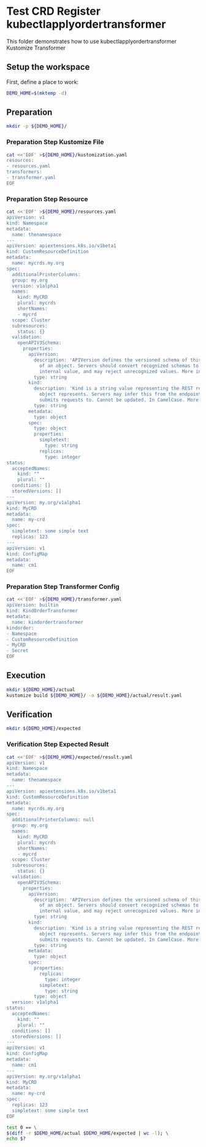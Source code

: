 # Test CRD Register kubectlapplyordertransformer


This folder demonstrates how to use kubectlapplyordertransformer Kustomize Transformer

## Setup the workspace

First, define a place to work:

<!-- @makeWorkplace @test -->
```bash
DEMO_HOME=$(mktemp -d)
```

## Preparation

<!-- @makeDirectories @test -->
```bash
mkdir -p ${DEMO_HOME}/
```

### Preparation Step Kustomize File

<!-- @createKustomize File @test -->
```bash
cat <<'EOF' >${DEMO_HOME}/kustomization.yaml
resources:
- resources.yaml
transformers:
- transformer.yaml
EOF
```


### Preparation Step Resource

<!-- @createResource @test -->
```bash
cat <<'EOF' >${DEMO_HOME}/resources.yaml
apiVersion: v1
kind: Namespace
metadata:
  name: thenamespace
---
apiVersion: apiextensions.k8s.io/v1beta1
kind: CustomResourceDefinition
metadata:
  name: mycrds.my.org
spec:
  additionalPrinterColumns:
  group: my.org
  version: v1alpha1
  names:
    kind: MyCRD
    plural: mycrds
    shortNames:
    - mycrd
  scope: Cluster
  subresources:
    status: {}
  validation:
    openAPIV3Schema:
      properties:
        apiVersion:
          description: 'APIVersion defines the versioned schema of this representation
            of an object. Servers should convert recognized schemas to the latest
            internal value, and may reject unrecognized values. More info: https://git.k8s.io/community/contributors/devel/api-conventions.md#resources'
          type: string
        kind:
          description: 'Kind is a string value representing the REST resource this
            object represents. Servers may infer this from the endpoint the client
            submits requests to. Cannot be updated. In CamelCase. More info: https://git.k8s.io/community/contributors/devel/api-conventions.md#types-kinds'
          type: string
        metadata:
          type: object
        spec:
          type: object
          properties:
            simpletext:
              type: string
            replicas:
              type: integer
status:
  acceptedNames:
    kind: ""
    plural: ""
  conditions: []
  storedVersions: []
---
apiVersion: my.org/v1alpha1
kind: MyCRD
metadata:
  name: my-crd
spec:
  simpletext: some simple text
  replicas: 123
---
apiVersion: v1
kind: ConfigMap
metadata:
  name: cm1
EOF
```


### Preparation Step Transformer Config

<!-- @createResource1 @test -->
```bash
cat <<'EOF' >${DEMO_HOME}/transformer.yaml
apiVersion: builtin
kind: KindOrderTransformer
metadata:
  name: kindordertransformer
kindorder:
- Namespace
- CustomResourceDefinition
- MyCRD
- Secret
EOF
```

## Execution

<!-- @build @test -->
```bash
mkdir ${DEMO_HOME}/actual
kustomize build ${DEMO_HOME}/ -o ${DEMO_HOME}/actual/result.yaml
```

## Verification

<!-- @createExpectedDir @test -->
```bash
mkdir ${DEMO_HOME}/expected
```


### Verification Step Expected Result

<!-- @createExpected0 @test -->
```bash
cat <<'EOF' >${DEMO_HOME}/expected/result.yaml
apiVersion: v1
kind: Namespace
metadata:
  name: thenamespace
---
apiVersion: apiextensions.k8s.io/v1beta1
kind: CustomResourceDefinition
metadata:
  name: mycrds.my.org
spec:
  additionalPrinterColumns: null
  group: my.org
  names:
    kind: MyCRD
    plural: mycrds
    shortNames:
    - mycrd
  scope: Cluster
  subresources:
    status: {}
  validation:
    openAPIV3Schema:
      properties:
        apiVersion:
          description: 'APIVersion defines the versioned schema of this representation
            of an object. Servers should convert recognized schemas to the latest
            internal value, and may reject unrecognized values. More info: https://git.k8s.io/community/contributors/devel/api-conventions.md#resources'
          type: string
        kind:
          description: 'Kind is a string value representing the REST resource this
            object represents. Servers may infer this from the endpoint the client
            submits requests to. Cannot be updated. In CamelCase. More info: https://git.k8s.io/community/contributors/devel/api-conventions.md#types-kinds'
          type: string
        metadata:
          type: object
        spec:
          properties:
            replicas:
              type: integer
            simpletext:
              type: string
          type: object
  version: v1alpha1
status:
  acceptedNames:
    kind: ""
    plural: ""
  conditions: []
  storedVersions: []
---
apiVersion: v1
kind: ConfigMap
metadata:
  name: cm1
---
apiVersion: my.org/v1alpha1
kind: MyCRD
metadata:
  name: my-crd
spec:
  replicas: 123
  simpletext: some simple text
EOF
```


<!-- @compareActualToExpected @test -->
```bash
test 0 == \
$(diff -r $DEMO_HOME/actual $DEMO_HOME/expected | wc -l); \
echo $?
```

